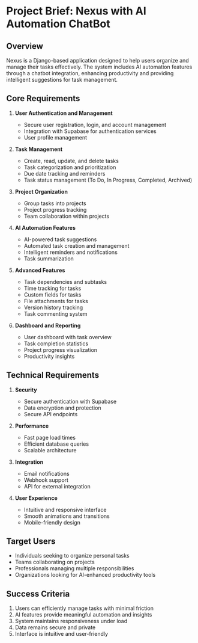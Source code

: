 # Project Brief: Nexus with AI Automation ChatBot

## Overview

Nexus is a Django-based application designed to help users organize and manage their tasks effectively. The system includes AI automation features through a chatbot integration, enhancing productivity and providing intelligent suggestions for task management.

## Core Requirements

1. **User Authentication and Management**
   - Secure user registration, login, and account management
   - Integration with Supabase for authentication services
   - User profile management

2. **Task Management**
   - Create, read, update, and delete tasks
   - Task categorization and prioritization
   - Due date tracking and reminders
   - Task status management (To Do, In Progress, Completed, Archived)

3. **Project Organization**
   - Group tasks into projects
   - Project progress tracking
   - Team collaboration within projects

4. **AI Automation Features**
   - AI-powered task suggestions
   - Automated task creation and management
   - Intelligent reminders and notifications
   - Task summarization

5. **Advanced Features**
   - Task dependencies and subtasks
   - Time tracking for tasks
   - Custom fields for tasks
   - File attachments for tasks
   - Version history tracking
   - Task commenting system

6. **Dashboard and Reporting**
   - User dashboard with task overview
   - Task completion statistics
   - Project progress visualization
   - Productivity insights

## Technical Requirements

1. **Security**
   - Secure authentication with Supabase
   - Data encryption and protection
   - Secure API endpoints

2. **Performance**
   - Fast page load times
   - Efficient database queries
   - Scalable architecture

3. **Integration**
   - Email notifications
   - Webhook support
   - API for external integration

4. **User Experience**
   - Intuitive and responsive interface
   - Smooth animations and transitions
   - Mobile-friendly design

## Target Users

- Individuals seeking to organize personal tasks
- Teams collaborating on projects
- Professionals managing multiple responsibilities
- Organizations looking for AI-enhanced productivity tools

## Success Criteria

1. Users can efficiently manage tasks with minimal friction
2. AI features provide meaningful automation and insights
3. System maintains responsiveness under load
4. Data remains secure and private
5. Interface is intuitive and user-friendly 